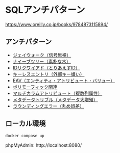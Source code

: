 # SQLアンチパターン

https://www.oreilly.co.jp/books/9784873115894/

## アンチパターン

- [ジェイウォーク（信号無視）](./antipatterns/01_Jaywalking/anti/create.sql)
- [ナイーブツリー（素朴な木）](./antipatterns/02_Trees/anti/adjacency-list.sql)
- [IDリクワイアド（とりあえずID）](./antipatterns/03_ID-Required/anti/id-ubiquitous.sql)
- [キーレスエントリ（外部キー嫌い）](./antipatterns/04_Keyless-Entry/anti/)
- [EAV（エンティティ・アトリビュート・バリュー）](./antipatterns/05_EAV/anti/create-eav-table.sql)
- [ポリモーフィック関連](./antipatterns/06_Polymorphic/anti/)
- [マルチカラムアトリビュート（複数列属性）](./antipatterns/07_Multi-Column/anti/create-table.sql)
- [メタデータトリブル（メタデータ大増殖）](./antipatterns/08_Metadata-Tribbles/anti/create-tables.sql)
- [ラウンディングエラー（丸め誤差）](./antipatterns/09_Rounding-Errors/anti/)

## ローカル環境

```
docker compose up
```

phpMyAdmin: http://localhost:8080/
